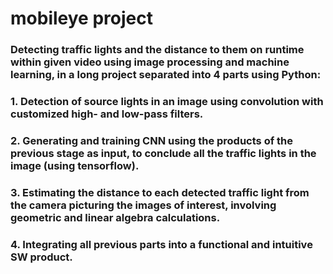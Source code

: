 # mobileye project
### Detecting traffic lights and the distance to them on runtime within given video using image processing and machine learning, in a long project separated into 4 parts using Python:

### 1. Detection of source lights in an image using convolution with customized high- and low-pass filters.

### 2. Generating and training CNN using the products of the previous stage as input, to conclude all the traffic lights in the image (using tensorflow).

### 3. Estimating the distance to each detected traffic light from the camera picturing the images of interest, involving geometric and linear algebra calculations.

### 4. Integrating all previous parts into a functional and intuitive SW product.
